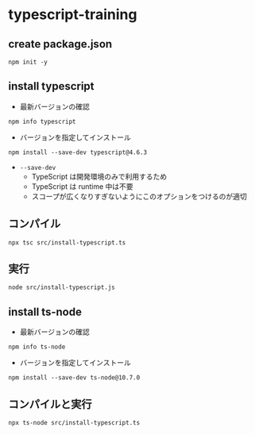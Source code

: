 # typescript-training

## create package.json
```
npm init -y
```

## install typescript
- 最新バージョンの確認
```
npm info typescript
```
- バージョンを指定してインストール
```
npm install --save-dev typescript@4.6.3
```
  - `--save-dev`
    - TypeScript は開発環境のみで利用するため
    - TypeScript は runtime 中は不要
    - スコープが広くなりすぎないようにこのオプションをつけるのが適切

## コンパイル
```
npx tsc src/install-typescript.ts
```
## 実行
```
node src/install-typescript.js
```

## install ts-node
- 最新バージョンの確認
```
npm info ts-node
```
- バージョンを指定してインストール
```
npm install --save-dev ts-node@10.7.0
```
## コンパイルと実行
```
npx ts-node src/install-typescript.ts
```
